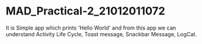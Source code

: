 # MAD_Practical-2_21012011072

It is Simple app which prints 'Hello World' and from this app we can understand Activity Life Cycle, Toast message, Snackbar Message, LogCat.
